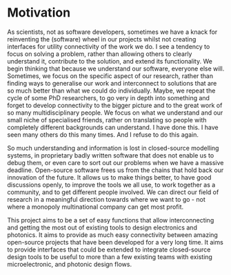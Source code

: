 # Motivation

As scientists, not as software developers, sometimes we have a knack for reinventing the (software) wheel in our projects whilst not creating interfaces for utility connectivity of the work we do. I see a tendency to focus on solving a problem, rather than allowing others to clearly understand it, contribute to the solution, and extend its functionality. We begin thinking that because we understand our software, everyone else will. Sometimes, we focus on the specific aspect of our research, rather than finding ways to generalise our work and interconnect to solutions that are so much better than what we could do individually. Maybe, we repeat the cycle of some PhD researchers, to go very in depth into something and forget to develop connectivity to the bigger picture and to the great work of so many multidisciplinary people. We focus on what we understand and our small niche of specialised friends, rather on translating so people with completely different backgrounds can understand. I have done this. I have seen many others do this many times. And I refuse to do this again.

So much understanding and information is lost in closed-source modelling systems, in proprietary badly written software that does not enable us to debug them, or even care to sort out our problems when we have a massive deadline. Open-source software frees us from the chains that hold back our innovation of the future. It allows us to make things better, to have good discussions openly, to improve the tools we all use, to work together as a community, and to get different people involved. We can direct our field of research in a meaningful direction towards where we want to go - not where a monopoly multinational company can get most profit.

This project aims to be a set of easy functions that allow interconnecting and getting the most out of existing tools to design electronics and photonics. It aims to provide as much easy connectivity between amazing open-source projects that have been developed for a very long time. It aims to provide interfaces that could be extended to integrate closed-source design tools to be useful to more than a few existing teams with existing microelectronic, and photonic design flows.
